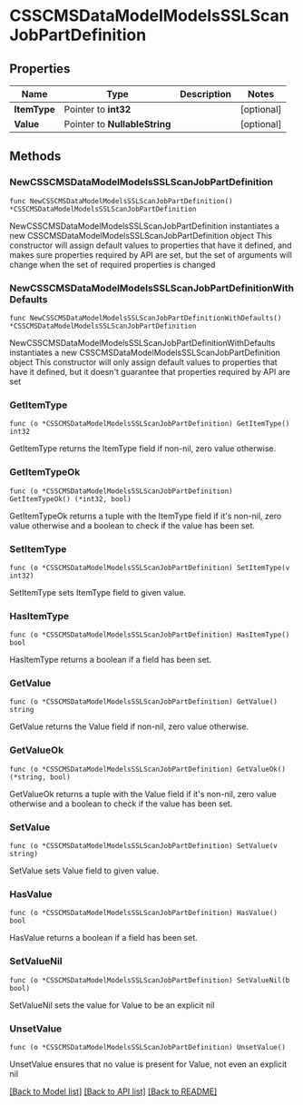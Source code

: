 # CSSCMSDataModelModelsSSLScanJobPartDefinition

## Properties

Name | Type | Description | Notes
------------ | ------------- | ------------- | -------------
**ItemType** | Pointer to **int32** |  | [optional] 
**Value** | Pointer to **NullableString** |  | [optional] 

## Methods

### NewCSSCMSDataModelModelsSSLScanJobPartDefinition

`func NewCSSCMSDataModelModelsSSLScanJobPartDefinition() *CSSCMSDataModelModelsSSLScanJobPartDefinition`

NewCSSCMSDataModelModelsSSLScanJobPartDefinition instantiates a new CSSCMSDataModelModelsSSLScanJobPartDefinition object
This constructor will assign default values to properties that have it defined,
and makes sure properties required by API are set, but the set of arguments
will change when the set of required properties is changed

### NewCSSCMSDataModelModelsSSLScanJobPartDefinitionWithDefaults

`func NewCSSCMSDataModelModelsSSLScanJobPartDefinitionWithDefaults() *CSSCMSDataModelModelsSSLScanJobPartDefinition`

NewCSSCMSDataModelModelsSSLScanJobPartDefinitionWithDefaults instantiates a new CSSCMSDataModelModelsSSLScanJobPartDefinition object
This constructor will only assign default values to properties that have it defined,
but it doesn't guarantee that properties required by API are set

### GetItemType

`func (o *CSSCMSDataModelModelsSSLScanJobPartDefinition) GetItemType() int32`

GetItemType returns the ItemType field if non-nil, zero value otherwise.

### GetItemTypeOk

`func (o *CSSCMSDataModelModelsSSLScanJobPartDefinition) GetItemTypeOk() (*int32, bool)`

GetItemTypeOk returns a tuple with the ItemType field if it's non-nil, zero value otherwise
and a boolean to check if the value has been set.

### SetItemType

`func (o *CSSCMSDataModelModelsSSLScanJobPartDefinition) SetItemType(v int32)`

SetItemType sets ItemType field to given value.

### HasItemType

`func (o *CSSCMSDataModelModelsSSLScanJobPartDefinition) HasItemType() bool`

HasItemType returns a boolean if a field has been set.

### GetValue

`func (o *CSSCMSDataModelModelsSSLScanJobPartDefinition) GetValue() string`

GetValue returns the Value field if non-nil, zero value otherwise.

### GetValueOk

`func (o *CSSCMSDataModelModelsSSLScanJobPartDefinition) GetValueOk() (*string, bool)`

GetValueOk returns a tuple with the Value field if it's non-nil, zero value otherwise
and a boolean to check if the value has been set.

### SetValue

`func (o *CSSCMSDataModelModelsSSLScanJobPartDefinition) SetValue(v string)`

SetValue sets Value field to given value.

### HasValue

`func (o *CSSCMSDataModelModelsSSLScanJobPartDefinition) HasValue() bool`

HasValue returns a boolean if a field has been set.

### SetValueNil

`func (o *CSSCMSDataModelModelsSSLScanJobPartDefinition) SetValueNil(b bool)`

 SetValueNil sets the value for Value to be an explicit nil

### UnsetValue
`func (o *CSSCMSDataModelModelsSSLScanJobPartDefinition) UnsetValue()`

UnsetValue ensures that no value is present for Value, not even an explicit nil

[[Back to Model list]](../README.md#documentation-for-models) [[Back to API list]](../README.md#documentation-for-api-endpoints) [[Back to README]](../README.md)


